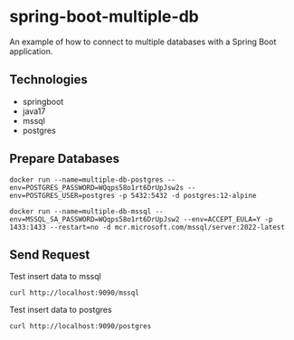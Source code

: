 # spring-boot-multiple-db

An example of how to connect to multiple databases with a Spring Boot application. 

## Technologies
- springboot
- java17
- mssql
- postgres

## Prepare Databases

```SHELL
docker run --name=multiple-db-postgres --env=POSTGRES_PASSWORD=WQqps58o1rt6DrUpJsw2s --env=POSTGRES_USER=postgres -p 5432:5432 -d postgres:12-alpine
```
```SHELL
docker run --name=multiple-db-mssql --env=MSSQL_SA_PASSWORD=WQqps58o1rt6DrUpJsw2 --env=ACCEPT_EULA=Y -p 1433:1433 --restart=no -d mcr.microsoft.com/mssql/server:2022-latest
```


## Send Request
Test insert data to mssql

```SHELL
curl http://localhost:9090/mssql
```

Test insert data to postgres

```SHELL 
curl http://localhost:9090/postgres
```
